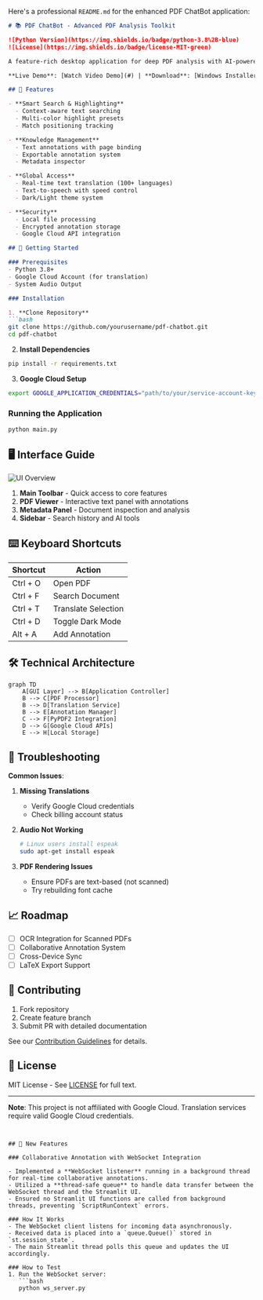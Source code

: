 Here's a professional `README.md` for the enhanced PDF ChatBot application:

```markdown
# 📚 PDF ChatBot - Advanced PDF Analysis Toolkit

![Python Version](https://img.shields.io/badge/python-3.8%2B-blue)
![License](https://img.shields.io/badge/license-MIT-green)

A feature-rich desktop application for deep PDF analysis with AI-powered capabilities, designed for students and researchers.

**Live Demo**: [Watch Video Demo](#) | **Download**: [Windows Installer](#) | **Linux Build**: [AppImage](#)

## 🌟 Features

- **Smart Search & Highlighting**
  - Context-aware text searching
  - Multi-color highlight presets
  - Match positioning tracking

- **Knowledge Management**
  - Text annotations with page binding
  - Exportable annotation system
  - Metadata inspector

- **Global Access**
  - Real-time text translation (100+ languages)
  - Text-to-speech with speed control
  - Dark/Light theme system

- **Security**
  - Local file processing
  - Encrypted annotation storage
  - Google Cloud API integration

## 🚀 Getting Started

### Prerequisites
- Python 3.8+
- Google Cloud Account (for translation)
- System Audio Output

### Installation

1. **Clone Repository**
```bash
git clone https://github.com/yourusername/pdf-chatbot.git
cd pdf-chatbot
```

2. **Install Dependencies**
```bash
pip install -r requirements.txt
```

3. **Google Cloud Setup**
```bash
export GOOGLE_APPLICATION_CREDENTIALS="path/to/your/service-account-key.json"
```

### Running the Application
```bash
python main.py
```

## 🖥 Interface Guide

![UI Overview](https://via.placeholder.com/800x500.png?text=PDF+ChatBot+Interface)

1. **Main Toolbar** - Quick access to core features
2. **PDF Viewer** - Interactive text panel with annotations
3. **Metadata Panel** - Document inspection and analysis
4. **Sidebar** - Search history and AI tools

## ⌨️ Keyboard Shortcuts

| Shortcut         | Action                  |
|------------------|-------------------------|
| Ctrl + O         | Open PDF                |
| Ctrl + F         | Search Document         |
| Ctrl + T         | Translate Selection     |
| Ctrl + D         | Toggle Dark Mode        |
| Alt + A          | Add Annotation          |

## 🛠 Technical Architecture

```mermaid
graph TD
    A[GUI Layer] --> B[Application Controller]
    B --> C[PDF Processor]
    B --> D[Translation Service]
    B --> E[Annotation Manager]
    C --> F[PyPDF2 Integration]
    D --> G[Google Cloud APIs]
    E --> H[Local Storage]
```

## 🐛 Troubleshooting

**Common Issues**:

1. **Missing Translations**
   - Verify Google Cloud credentials
   - Check billing account status

2. **Audio Not Working**
   ```bash
   # Linux users install espeak
   sudo apt-get install espeak
   ```

3. **PDF Rendering Issues**
   - Ensure PDFs are text-based (not scanned)
   - Try rebuilding font cache

## 📈 Roadmap

- [ ] OCR Integration for Scanned PDFs
- [ ] Collaborative Annotation System
- [ ] Cross-Device Sync
- [ ] LaTeX Export Support

## 🤝 Contributing

1. Fork repository
2. Create feature branch
3. Submit PR with detailed documentation

See our [Contribution Guidelines](CONTRIBUTING.md) for details.

## 📜 License

MIT License - See [LICENSE](LICENSE) for full text.

---

**Note**: This project is not affiliated with Google Cloud. Translation services require valid Google Cloud credentials.
```


## 🚀 New Features

### Collaborative Annotation with WebSocket Integration

- Implemented a **WebSocket listener** running in a background thread for real-time collaborative annotations.
- Utilized a **thread-safe queue** to handle data transfer between the WebSocket thread and the Streamlit UI.
- Ensured no Streamlit UI functions are called from background threads, preventing `ScriptRunContext` errors.

### How It Works
- The WebSocket client listens for incoming data asynchronously.
- Received data is placed into a `queue.Queue()` stored in `st.session_state`.
- The main Streamlit thread polls this queue and updates the UI accordingly.

### How to Test
1. Run the WebSocket server:
   ```bash
   python ws_server.py
